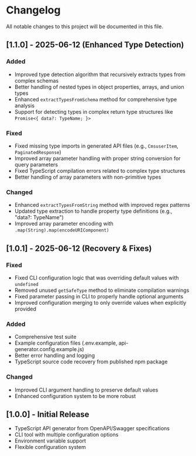 # Changelog

All notable changes to this project will be documented in this file.

## [1.1.0] - 2025-06-12 (Enhanced Type Detection)

### Added
- Improved type detection algorithm that recursively extracts types from complex schemas
- Better handling of nested types in object properties, arrays, and union types
- Enhanced `extractTypesFromSchema` method for comprehensive type analysis
- Support for detecting types in complex return type structures like `Promise<{ data?: TypeName; }>`

### Fixed
- Fixed missing type imports in generated API files (e.g., `CmsuserItem`, `PaginatedResponse`)
- Improved array parameter handling with proper string conversion for query parameters
- Fixed TypeScript compilation errors related to complex type structures
- Better handling of array parameters with non-primitive types

### Changed
- Enhanced `extractTypesFromString` method with improved regex patterns
- Updated type extraction to handle property type definitions (e.g., "data?: TypeName")
- Improved array parameter encoding with `.map(String).map(encodeURIComponent)`

## [1.0.1] - 2025-06-12 (Recovery & Fixes)

### Fixed
- Fixed CLI configuration logic that was overriding default values with `undefined`
- Removed unused `getSafeType` method to eliminate compilation warnings
- Fixed parameter passing in CLI to properly handle optional arguments
- Improved configuration merging to only override values when explicitly provided

### Added
- Comprehensive test suite
- Example configuration files (.env.example, api-generator.config.example.js)
- Better error handling and logging
- TypeScript source code recovery from published npm package

### Changed
- Improved CLI argument handling to preserve default values
- Enhanced configuration system to be more robust

## [1.0.0] - Initial Release
- TypeScript API generator from OpenAPI/Swagger specifications
- CLI tool with multiple configuration options
- Environment variable support
- Flexible configuration system
